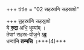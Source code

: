 +++
title = "02 सहस्राणि सहस्रशो"

+++
स॒हस्रा॑णि सहस्र॒शो  
ये **रु॒द्रा** अधि॒ भूम्या॑म् ।   
तेषाꣳ॑ सहस्र-योज॒ने **ऽव॒**  
धन्वा॑नि **तन्मसि** ।+++(4)+++